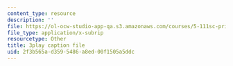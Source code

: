 ```yaml
---
content_type: resource
description: ''
file: https://ol-ocw-studio-app-qa.s3.amazonaws.com/courses/5-111sc-principles-of-chemical-science-fall-2014/2f3b565ad3595486a8ed00f1505a5ddc_awdQqF9CFt0.vtt
file_type: application/x-subrip
resourcetype: Other
title: 3play caption file
uid: 2f3b565a-d359-5486-a8ed-00f1505a5ddc
---
```

